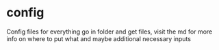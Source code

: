# config
Config files for everything
go in folder and get files, visit the md for more info on where to put what and maybe additional necessary inputs
